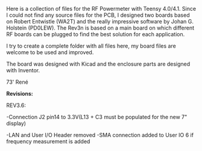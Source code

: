 Here is a collection of files for the RF Powermeter with Teensy 4.0/4.1.
Since I could not find any source files for the PCB, I designed two boards based on Robert Entwistle (WA2T) and the really impressive software by Johan G. Holstein (PD0LEW).
The Rev3n is based on a main board on which different RF boards can be plugged to find the best solution for each application.


I try to create a complete folder with all files here, my board files are welcome to be used and improved.

The board was designed with Kicad and the enclosure parts are designed with Inventor.


73' René


**Revisions:**

REV3.6:


-Connection J2 pin14 to 3.3V(L13 + C3 must be populated for the new 7" display) 

-LAN and User I/O Header removed
-SMA connection added to User IO 6 if frequency measurement is added


